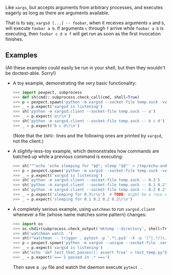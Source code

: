 Like `xargs`, but accepts arguments from arbitrary processes, and executes eagerly as long as there are arguments available.

That is to say, `xargsd [...] -- foobar`, when it receives arguments `a` and `b`, will execute `foobar a b`. If arguments `c` through `f` arrive while `foobar a b` is executing, then `foobar c d e f` will get run as soon as the first invocation finishes.

## Examples

(All these examples could easily be run in your shell, but then they wouldn't be doctest-able. Sorry!)

* A toy example, demonstrating the very basic functionality:

    ```python
    >>> import pexpect, subprocess
    >>> def sh(cmd): subprocess.check_call(cmd, shell=True)
    >>> p = pexpect.spawn('python -m xargsd --socket-file temp.sock -vvv -- echo')
    >>> _ = p.expect('xargsd is listening')
    >>> sh('python -m xargsd.client --socket-file temp.sock -- a')
    >>> _ = p.expect('a\r\n')
    >>> sh('python -m xargsd.client --socket-file temp.sock -- b c d')
    >>> _ = p.expect('b c d\r\n')

    ```

    (Note that the `INFO:` lines and the following ones are printed by `xargsd`, not the client.)

* A slightly-less-toy example, which demonstrates how commands are batched up while a previous command is executing:

    ```python
    >>> sh("""echo 'echo sleeping for "$@"; sleep "$@"' > /tmp/echo-and-sleep.sh""")
    >>> p = pexpect.spawn('python -m xargsd --socket-file temp.sock -vvv -- bash /tmp/echo-and-sleep.sh')
    >>> _ = p.expect('xargsd is listening')
    >>> sh('python -m xargsd.client --socket-file temp.sock -- 0.3')
    >>> sh('python -m xargsd.client --socket-file temp.sock -- 0.1 0.2')
    >>> sh('python -m xargsd.client --socket-file temp.sock -- 0.2 0.2')
    >>> _ = p.expect('sleeping for 0.3\r\n')  # TODO: might be a race condition?
    >>> _ = p.expect('sleeping for 0.1 0.2 0.2 0.2\r\n')

    ```

* A completely serious example, using `watchman` to run `xargsd.client` whenever a file (whose name matches some pattern) changes:

    ```python
    >>> import os
    >>> os.chdir(subprocess.check_output('mktemp --directory', shell=True).decode().strip())
    >>> sh('watchman watch .')
    >>> sh(r"watchman -- trigger . pytest -p '.*\.py$' -X -p '(^|.*/)\.' -- bash -c 'python -m xargsd.client --socket-file .xargsd-pytest.sock -- .'")
    >>> p = pexpect.spawn('python -m xargsd --unique --socket-file .xargsd-pytest.sock -vvv -- pytest --color=yes')
    >>> _ = p.expect('xargsd is listening')
    >>> sh("echo 'def test_that_passes(): assert True' > test_temp.py")
    >>> _ = p.expect('=== 1 passed in .* ===')

    ```

    Then save a `.py` file and watch the daemon execute `pytest .`
